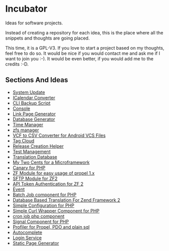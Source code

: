 # Incubator

Ideas for software projects.

Instead of creating a repository for each idea, this is the place where all the snippets and thoughts are going placed.

This time, it is a GPL-V3. If you love to start a project based on my thoughts, feel free to do so. It would be nice if you would contact me and ask me if I want to join you :-). It would be even better, if you would add me to the credits :-D.

## Sections And Ideas

* [System Update](https://github.com/stevleibelt/incubator/tree/master/cli/update/system)
* [ICalendar Converter](https://github.com/stevleibelt/incubator/tree/master/cli/convert/icalendar)
* [CLI Backup Script](https://github.com/stevleibelt/incubator/tree/master/cli/php/backup)
* [Console](https://github.com/stevleibelt/incubator/tree/master/cli/php/console)
* [Link Page Generator](https://github.com/stevleibelt/incubator/tree/master/cli/php/generate/link)
* [Database Generator](https://github.com/stevleibelt/incubator/tree/master/cli/php/generate/database)
* [Time Manager](https://github.com/stevleibelt/incubator/tree/master/general/timeManager)
* [zfs manager](https://github.com/stevleibelt/incubator/tree/master/general/zfsManager)
* [VCF to CSV Converter for Android VCS Files](https://github.com/stevleibelt/incubator/tree/master/general/vcf_to_csv_converter)
* [Tag Cloud](https://github.com/stevleibelt/incubator/tree/master/general/fileManager)
* [Release Creation Helper](https://github.com/stevleibelt/incubator/tree/master/general/release_creation_helper)
* [Test Management](https://github.com/stevleibelt/incubator/tree/master/general/testManagement)
* [Translation Database](https://github.com/stevleibelt/incubator/tree/master/general/translationDatabase)
* [My Two Cents for a Microframework](https://github.com/stevleibelt/incubator/tree/master/general/microFramework)
* [Canary for PHP](https://github.com/stevleibelt/incubator/tree/master/component/php/canary)
* [ZF Module for easy usage of propel 1.x](https://github.com/stevleibelt/incubator/tree/master/component/php/zf2_propel)
* [SFTP Module for ZF2](https://github.com/stevleibelt/incubator/tree/master/component/php/zf2_sftp)
* [API Token Authentication for ZF 2](https://github.com/stevleibelt/incubator/tree/master/component/php/zf2_api_token_authentication)
* [Event](https://github.com/stevleibelt/incubator/tree/master/component/php/event)
* [Batch Job component for PHP](https://github.com/stevleibelt/incubator/tree/master/component/php/batch_job)
* [Database Based Translation For Zend Framework 2](https://github.com/stevleibelt/incubator/tree/master/component/php/zf2_database_translation)
* [Simple Configuration for PHP](https://github.com/stevleibelt/incubator/tree/master/component/php/merge_arrays)
* [Simple Curl Wrapper Component for PHP](https://github.com/stevleibelt/incubator/tree/master/component/php/curl)
* [cron job php component](https://github.com/stevleibelt/incubator/tree/master/component/php/cron_job)
* [Signal Component for PHP](https://github.com/stevleibelt/incubator/tree/master/component/php/signals)
* [Profiler for Propel, PDO and plain sql](https://github.com/stevleibelt/incubator/tree/master/component/php/zf2_propel_and_mysql_and_pdo_profiler)
* [Autocomplete](https://github.com/stevleibelt/incubator/tree/master/web/general/autocomplete)
* [Login Service](https://github.com/stevleibelt/incubator/tree/master/web/service/login)
* [Static Page Generator](https://github.com/stevleibelt/incubator/tree/master/web/blog/static_page_generator)
